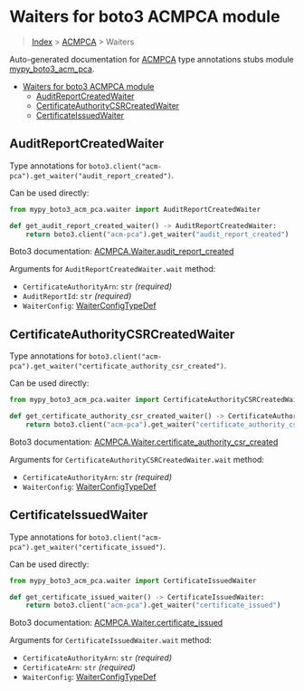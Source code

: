 # Waiters for boto3 ACMPCA module

> [Index](..) > [ACMPCA](.) > Waiters

Auto-generated documentation for
[ACMPCA](https://boto3.amazonaws.com/v1/documentation/api/1.17.73/reference/services/acm-pca.html#ACMPCA)
type annotations stubs module
[mypy_boto3_acm_pca](https://pypi.org/project/mypy-boto3-acm-pca/).

- [Waiters for boto3 ACMPCA module](#waiters-for-boto3-acmpca-module)
  - [AuditReportCreatedWaiter](#auditreportcreatedwaiter)
  - [CertificateAuthorityCSRCreatedWaiter](#certificateauthoritycsrcreatedwaiter)
  - [CertificateIssuedWaiter](#certificateissuedwaiter)

## AuditReportCreatedWaiter

Type annotations for
`boto3.client("acm-pca").get_waiter("audit_report_created")`.

Can be used directly:

```python
from mypy_boto3_acm_pca.waiter import AuditReportCreatedWaiter

def get_audit_report_created_waiter() -> AuditReportCreatedWaiter:
    return boto3.client("acm-pca").get_waiter("audit_report_created")
```

Boto3 documentation:
[ACMPCA.Waiter.audit_report_created](https://boto3.amazonaws.com/v1/documentation/api/1.17.73/reference/services/acm-pca.html#ACMPCA.Waiter.audit_report_created)

Arguments for `AuditReportCreatedWaiter.wait` method:

- `CertificateAuthorityArn`: `str` *(required)*
- `AuditReportId`: `str` *(required)*
- `WaiterConfig`: [WaiterConfigTypeDef](./type_defs.md#waiterconfigtypedef)

## CertificateAuthorityCSRCreatedWaiter

Type annotations for
`boto3.client("acm-pca").get_waiter("certificate_authority_csr_created")`.

Can be used directly:

```python
from mypy_boto3_acm_pca.waiter import CertificateAuthorityCSRCreatedWaiter

def get_certificate_authority_csr_created_waiter() -> CertificateAuthorityCSRCreatedWaiter:
    return boto3.client("acm-pca").get_waiter("certificate_authority_csr_created")
```

Boto3 documentation:
[ACMPCA.Waiter.certificate_authority_csr_created](https://boto3.amazonaws.com/v1/documentation/api/1.17.73/reference/services/acm-pca.html#ACMPCA.Waiter.certificate_authority_csr_created)

Arguments for `CertificateAuthorityCSRCreatedWaiter.wait` method:

- `CertificateAuthorityArn`: `str` *(required)*
- `WaiterConfig`: [WaiterConfigTypeDef](./type_defs.md#waiterconfigtypedef)

## CertificateIssuedWaiter

Type annotations for
`boto3.client("acm-pca").get_waiter("certificate_issued")`.

Can be used directly:

```python
from mypy_boto3_acm_pca.waiter import CertificateIssuedWaiter

def get_certificate_issued_waiter() -> CertificateIssuedWaiter:
    return boto3.client("acm-pca").get_waiter("certificate_issued")
```

Boto3 documentation:
[ACMPCA.Waiter.certificate_issued](https://boto3.amazonaws.com/v1/documentation/api/1.17.73/reference/services/acm-pca.html#ACMPCA.Waiter.certificate_issued)

Arguments for `CertificateIssuedWaiter.wait` method:

- `CertificateAuthorityArn`: `str` *(required)*
- `CertificateArn`: `str` *(required)*
- `WaiterConfig`: [WaiterConfigTypeDef](./type_defs.md#waiterconfigtypedef)
